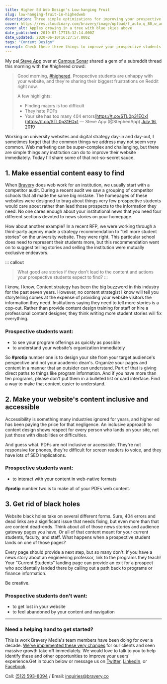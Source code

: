 ```yaml
---
title: Higher Ed Web Design's Low-hanging Fruit
slug: low-hanging-fruit-in-highedweb
description: Three simple optimizations for improving your prospective students' website experience.
cover: https://res.cloudinary.com/bravery/image/upload/f_auto,q_80,w_auto,dpr_auto/apple-tree.jpg
cover_alt: Apples growing in a tree with blue skies above
date_published: 2019-07-17T15:32:14.000Z
date_updated: 2020-06-10T16:27:57.000Z
tags: "Content Design"
excerpt: Check these three things to improve your prospective students' web experience.
---
```


My pal[ Steve App](https://twitter.com/stephenapp) over at [Campus Sonar](https://campussonar.com) shared a gem of a subreddit thread this morning with the #highered crowd:

> Good morning, [#highered](https://twitter.com/hashtag/highered?src=hash&amp;ref_src=twsrc%5Etfw). Prospective students are unhappy with your website, and they&#39;re sharing their biggest frustrations on Reddit right now.
>
> A few highlights:
> - Finding majors is too difficult
> - They hate PDFs
> - Your site has too many 404 errors[https://t.co/STL0p31EOx](https://t.co/STL0p31EOx)
> &mdash; Steve App (@StephenApp) [July 16, 2019](https://twitter.com/StephenApp/status/1151149970483023873?ref_src=twsrc%5Etfw)


Working on university websites and digital strategy day-in and day-out, I sometimes forget that the common things we address may not seem very common. Web marketing can be super-complex and challenging, but there are simple things any institution can do to improve their website immediately. Today I'll share some of that not-so-secret sauce.

## 1. Make essential content easy to find

When [Bravery](https://bravery.co) does web work for an institution, we usually start with a competitor audit. During a recent audit we saw a grouping of competitor schools that all made the same big mistake. The homepages of these websites were designed to brag about things very few prospective students would care about rather than lead those prospects to the information they need. No one cares enough about your institutional news that you need four different sections devoted to news stories on your homepage.

How about another example? In a recent RFP, we were working through a third-party agency made a strategy recommendation to "tell more student stories" on the university website. They were right. This particular school does need to represent their students more, but this recommendation went on to suggest telling stories and selling the institution were mutually exclusive endeavors.

::: callout
> What good are stories if they don't lead to the content and actions your prospective students expect to find?
:::

I know, I know. Content strategy has been the big buzzword in this industry for the past seven years. However, no content strategist I know will tell you storytelling comes at the expense of providing your website visitors the information they need. Institutions saying they need to tell more stories is a cop-out. Rather than provide content design training for staff or hire a professional content designer, they think writing more student stories will fix everything.

### Prospective students want:

- to see your program offerings as quickly as possible
- to understand your website's organization immediately

So **#protip** number one is to design your site from your target audience's perspective and not your academic dean's. Organize your pages and content in a manner that an outsider can understand. Part of that is giving direct paths to things like program information. And if you have more than ten programs, please don't put them in a bulleted list or card interface. Find a way to make that content easier to understand.

## 2. Make your website's content inclusive and accessible

Accessibility is something many industries ignored for years, and higher ed has been paying the price for that negligence. An inclusive approach to content design shows respect for every person who lands on your site, not just those with disabilities or difficulties.

And guess what. PDFs are not inclusive or accessible. They're not responsive for phones, they're difficult for screen readers to voice, and they have lots of SEO implications.

### Prospective students want:

- to interact with your content in web-native formats

**#protip** number two is to make all of your PDFs web content.

## 3. Get rid of black holes

Website black holes take on several different forms. Sure, 404 errors and dead links are a significant issue that needs fixing, but even more than that are content dead-ends. Think about all of those news stories and audience gateway pages you have. Or all of that content meant for your current students, faculty, and staff. What happens when a prospective student lands on one of those pages?

Every page should provide a next step, but so many don't. If you have a news story about an engineering professor, link to the programs they teach! Your "Current Students" landing page can provide an exit for a prospect who accidentally landed there by calling out a path back to programs or finance information.

Be creative.

### Prospective students don't want:

- to get lost in your website
- to feel abandoned by your content and navigation

---

### Need a helping hand to get started?

This is work Bravery Media's team members have been doing for over a decade. [We've implemented these very changes](/higher-ed-website-redesign-small-team/) for our clients and seen massive growth take off immediately. We would love to talk to you to help identify these and other opportunities to improve your users' experience.Get in touch below or message us on [Twitter](https://twitter.com/braverymedia), [LinkedIn](https://www.linkedin.com/company/bravery-media), or [Facebook](https://www.facebook.com/braverymedia/).

Call: [(512) 593-8094](tel:+15125938094‬)‬ / Email: [inquiries@bravery.co](mailto:inquiries@bravery.co)
